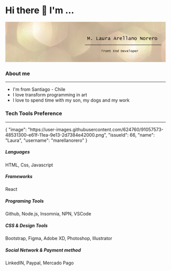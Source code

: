<h1>Hi there 👋 I'm ...</h1>

<img src="Laura-Arellano.png"/>

<h3>About me</h3>
<hr/>

- I'm from Santiago - Chile
- I love transform programming in art
- I love to spend time with my son, my dogs and my work

<h3>Tech Tools Preference</h3>
<hr/>
{
  "image": "https://user-images.githubusercontent.com/624760/91057573-48531300-e61f-11ea-9e13-2d7384e42000.png",
  "issueId": 66,
  "name": "Laura",
  "username": "marellanorero"
}

<h5>Languages</h5>
HTML, Css, Javascript

<h5>Frameworks</h5>
React

<h5>Programing Tools</h5>
Github, Node.js, Insomnia, NPN, VSCode

<h5>CSS & Design Tools</h5>
Bootstrap, Figma, Adobe XD, Photoshop, Illustrator

<h5>Social Network & Payment method</h5>
LinkedIN, Paypal, Mercado Pago



<!--
**marellanorero/marellanorero** is a ✨ _special_ ✨ repository because its `README.md` (this file) appears on your GitHub profile.

Here are some ideas to get you started:

- 🔭 I’m currently working on ...
- 🌱 I’m currently learning ...
- 👯 I’m looking to collaborate on ...
- 🤔 I’m looking for help with ...
- 💬 Ask me about ...
- 📫 How to reach me: ...
- 😄 Pronouns: ...
- ⚡ Fun fact: ...
-->
